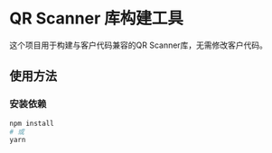 # QR Scanner 库构建工具

这个项目用于构建与客户代码兼容的QR Scanner库，无需修改客户代码。

## 使用方法

### 安装依赖

```bash
npm install
# 或
yarn